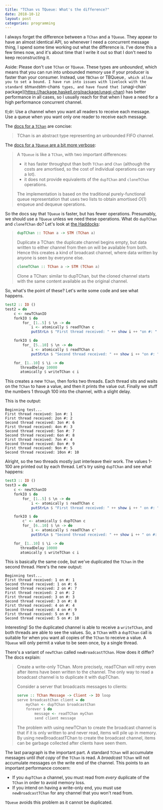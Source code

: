 ```yaml
---
title: "TChan vs TQueue: What's the difference?"
date: 2018-10-12
layout: post
categories: programming
---
```


I always forget the difference between a `TChan` and a `TQueue`.
They appear to have an almost identical API, so whenever I need a concurrent message thing, I spend some time working out what the difference is.
I've done this a few times now, and it's about time that I write it out so that I don't need to keep reconstructing it.

Aside: Please don't use `TChan` or `TQueue`.
These types are *unbounded*, which means that you can run into unbounded memory use if your producer is faster than your consumer.
Instead, use `TBChan` or TBQueue`, which allow you to set a bound.
I have run into issues with livelock with the standard `stm` and `stm-chans` types, and have found that [`unagi-chan` package](https://hackage.haskell.org/package/unagi-chan) has better performance in all cases, so I usually reach for that when I have a need for a high performance concurrent channel.

tl;dr: Use a channel when you want all readers to receive each message. 
Use a queue when you want only one reader to receive each message.

The [docs for a `TChan`](http://hackage.haskell.org/package/stm-2.5.0.0/docs/Control-Concurrent-STM-TChan.html) are concise:

> TChan is an abstract type representing an unbounded FIFO channel.

The [docs for a `TQueue` are a bit more verbose]():

> A `TQueue` is like a `TChan`, with two important differences:
>
> * it has faster throughput than both `TChan` and `Chan` (although the costs are amortised, so the cost of individual operations can vary a lot).
> * it does not provide equivalents of the `dupTChan` and `cloneTChan` operations.
>
> The implementation is based on the traditional purely-functional queue representation that uses two lists to obtain amortised $O(1)$ enqueue and dequeue operations.

So the docs say that `TQueue` is faster, but has fewer operations.
Presumably, we should use a `TQueue` unless we need these operations.
What do `dupTChan` and `cloneTChan` do?
Let's look at [the Haddocks](http://hackage.haskell.org/package/stm-2.5.0.0/docs/Control-Concurrent-STM-TChan.html#v:dupTChan):

> ```haskell
> dupTChan :: TChan a -> STM (TChan a)
> ```
> Duplicate a TChan: the duplicate channel begins empty, but data written to either channel from then on will be available from both. Hence this creates a kind of broadcast channel, where data written by anyone is seen by everyone else.
>
> ```haskell
> cloneTChan :: TChan a -> STM (TChan a)
> ```
>
> Clone a TChan: similar to dupTChan, but the cloned channel starts with the same content available as the original channel.

So, what's the point of these?
Let's write some code and see what happens.

```haskell
test2 :: IO ()
test2 = do
    c <- newTChanIO
    forkIO $ do
        for_ [1..5] $ \n -> do
            i <- atomically $ readTChan c
            putStrLn $ "First thread received: " ++ show i ++ "on #: " ++ show n

    forkIO $ do
        for_ [5..10] $ \n -> do
            i <- atomically $ readTChan c
            putStrLn $ "Second thread received: " ++ show i ++ "on #: " ++ show n

    for_ [1..10] $ \i -> do
       threadDelay 10000
       atomically $ writeTChan c i
```

This creates a new `TChan`, then forks two threads.
Each thread sits and waits on the `TChan` to have a value, and then it prints the value out.
Finally we stuff the numbers 1 through 100 into the channel, with a slight delay.

This is the output:

```
Beginning test...
First thread received: 1on #: 1
First thread received: 2on #: 2
Second thread received: 3on #: 6
First thread received: 4on #: 3
Second thread received: 5on #: 7
Second thread received: 6on #: 8
First thread received: 7on #: 4
Second thread received: 8on #: 9
First thread received: 9on #: 5
Second thread received: 10on #: 10
```

Alright, so the two threads mostly just interleave their work.
The values 1-100 are printed out by each thread.
Let's try using `dupTChan` and see what happens:

```haskell
test3 :: IO ()
test3 = do
    c <- newTChanIO
    forkIO $ do
        for_ [1..5] $ \n -> do
            i <- atomically $ readTChan c
            putStrLn $ "First thread received: " ++ show i ++ " on #: " ++ show n

    forkIO $ do
        c' <- atomically $ dupTChan c
        for_ [6..10] $ \n -> do
            i <- atomically $ readTChan c'
            putStrLn $ "Second thread received: " ++ show i ++ " on #: " ++ show n

    for_ [1..10] $ \i -> do
       threadDelay 10000
       atomically $ writeTChan c i
```

This is basically the same code, but we've duplicated the `TChan` in the second thread.
Here's the new output:

```
Beginning test...
First thread received: 1 on #: 1
Second thread received: 1 on #: 6
Second thread received: 2 on #: 7
First thread received: 2 on #: 2
First thread received: 3 on #: 3
Second thread received: 3 on #: 8
First thread received: 4 on #: 4
Second thread received: 4 on #: 9
First thread received: 5 on #: 5
Second thread received: 5 on #: 10
```

Interesting! So the duplicated channel is able to receive a `writeTChan`, and both threads are able to see the values.
So, a `TChan` with a `dupTChan` call is suitable for when you want all copies of the `TChan` to receive a value.
A `TQueue` will only permit a value to be seen once, by a single thread.

There's a variant of `newTChan` called `newBroadcastTChan`.
How does it differ?
The docs explain:

> Create a write-only TChan.
> More precisely, readTChan will retry even after items have been written to the channel.
> The only way to read a broadcast channel is to duplicate it with dupTChan.
> 
> Consider a server that broadcasts messages to clients:
> 
> ```haskell
> serve :: TChan Message -> Client -> IO loop
> serve broadcastChan client = do
>     myChan <- dupTChan broadcastChan
>     forever $ do
>         message <- readTChan myChan
>         send client message
> ```
>
> The problem with using newTChan to create the broadcast channel is that if it is only written to and never read, items will pile up in memory.
> By using newBroadcastTChan to create the broadcast channel, items can be garbage collected after clients have seen them.

The last paragraph is the important part.
A standard `TChan` will accumulate messages until *that copy* of the `TChan` is read.
A *broadcast* `TChan` will not accumulate messages on the write end of the channel.
This points to an important performance concern:

- If you `dupTChan` a channel, you must read from *every* duplicate of the `TChan` in order to avoid memory loss.
- If you intend on having a write-only end, you must use `newBroadcastTChan` for any channel that you won't read from.

`TQueue` avoids this problem as it cannot be duplicated.

